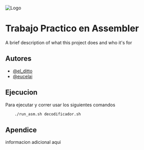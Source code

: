 
![Logo](https://www.e-soluciones-tic.com/wp-content/uploads/codigobinario.jpg)


#  Trabajo Practico en Assembler

A brief description of what this project does and who it's for


## Autores

- [@el_ditto](https://www.github.com/oswald1511)
- [@eucelai](https://www.github.com/CelesteLai)



## Ejecucion

Para ejecutar y correr usar los siguientes comandos
```bash
    ./run_asm.sh decodificador.sh
```
    
## Apendice

informacion adicional aqui
